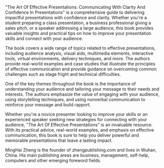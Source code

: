 

"The Art Of Effective Presentations: Communicating With Clarity And Confidence In Presentations" is a comprehensive guide to delivering impactful presentations with confidence and clarity. Whether you're a student preparing a class presentation, a business professional giving a sales pitch, or a speaker addressing a large audience, this book provides valuable insights and practical tips on how to improve your presentation skills and connect with your audience.

The book covers a wide range of topics related to effective presentations, including audience analysis, visual aids, multimedia elements, interactive tools, virtual environments, delivery techniques, and more. The authors provide real-world examples and case studies that illustrate the principles of effective communication and provide guidance on overcoming common challenges such as stage fright and technical difficulties.

One of the key themes throughout the book is the importance of understanding your audience and tailoring your message to their needs and interests. The authors emphasize the value of engaging with your audience, using storytelling techniques, and using nonverbal communication to reinforce your message and build rapport.

Whether you're a novice presenter looking to improve your skills or an experienced speaker seeking new strategies for connecting with your audience, "The Art Of Effective Presentations" is an invaluable resource. With its practical advice, real-world examples, and emphasis on effective communication, this book is sure to help you deliver powerful and memorable presentations that leave a lasting impact.

MingHai Zheng is the founder of zhengpublishing.com and lives in Wuhan, China. His main publishing areas are business, management, self-help, computers and other emerging foreword fields.
